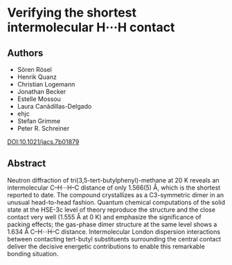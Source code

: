# Verifying the shortest intermolecular H···H contact

## Authors

- Sören Rösel
- Henrik Quanz
- Christian Logemann
- Jonathan Becker
- Estelle Mossou
- Laura Canãdillas-Delgado
- ehjc
- Stefan Grimme
- Peter R. Schreiner

[DOI:10.1021/jacs.7b01879](https://doi.org/10.1021/jacs.7b01879)

## Abstract

Neutron diffraction of tri(3,5-tert-butylphenyl)-methane at 20 K reveals an intermolecular C–H···H–C distance of only 1.566(5) Å, which is the shortest reported to date.
The compound crystallizes as a C3-symmetric dimer in an unusual head-to-head fashion. Quantum chemical computations of the solid state at the HSE-3c level of theory reproduce the structure and the close contact very well (1.555 Å at 0 K) and emphasize the significance of packing effects; the gas-phase dimer structure at the same level shows a 1.634 Å C–H···H–C distance. Intermolecular London dispersion interactions between contacting tert-butyl substituents surrounding the central contact deliver the decisive energetic contributions to enable this remarkable bonding situation.
